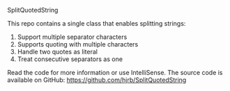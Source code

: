 SplitQuotedString

This repo contains a single class that enables splitting strings:

1. Support multiple separator characters
2. Supports quoting with multiple characters
3. Handle two quotes as literal
4. Treat consecutive separators as one


Read the code for more information or use IntelliSense.
The source code is available on GitHub: https://github.com/hjrb/SplitQuotedString